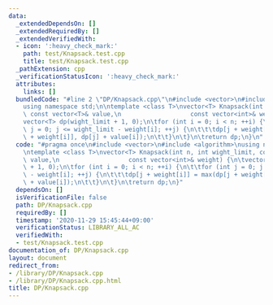 ```yaml
---
data:
  _extendedDependsOn: []
  _extendedRequiredBy: []
  _extendedVerifiedWith:
  - icon: ':heavy_check_mark:'
    path: test/Knapsack.test.cpp
    title: test/Knapsack.test.cpp
  _pathExtension: cpp
  _verificationStatusIcon: ':heavy_check_mark:'
  attributes:
    links: []
  bundledCode: "#line 2 \"DP/Knapsack.cpp\"\n#include <vector>\n#include <algorithm>\n\
    using namespace std;\n\ntemplate <class T>\nvector<T> Knapsack(int n, int wight_limit,\
    \ const vector<T>& value,\n                   const vector<int>& weight) {\n\t\
    vector<T> dp(wight_limit + 1, 0);\n\tfor (int i = 0; i < n; ++i) {\n\t\tfor (int\
    \ j = 0; j <= wight_limit - weight[i]; ++j) {\n\t\t\tdp[j + weight[i]] = max(dp[j\
    \ + weight[i]], dp[j] + value[i]);\n\t\t}\n\t}\n\treturn dp;\n}\n"
  code: "#pragma once\n#include <vector>\n#include <algorithm>\nusing namespace std;\n\
    \ntemplate <class T>\nvector<T> Knapsack(int n, int wight_limit, const vector<T>&\
    \ value,\n                   const vector<int>& weight) {\n\tvector<T> dp(wight_limit\
    \ + 1, 0);\n\tfor (int i = 0; i < n; ++i) {\n\t\tfor (int j = 0; j <= wight_limit\
    \ - weight[i]; ++j) {\n\t\t\tdp[j + weight[i]] = max(dp[j + weight[i]], dp[j]\
    \ + value[i]);\n\t\t}\n\t}\n\treturn dp;\n}"
  dependsOn: []
  isVerificationFile: false
  path: DP/Knapsack.cpp
  requiredBy: []
  timestamp: '2020-11-29 15:45:44+09:00'
  verificationStatus: LIBRARY_ALL_AC
  verifiedWith:
  - test/Knapsack.test.cpp
documentation_of: DP/Knapsack.cpp
layout: document
redirect_from:
- /library/DP/Knapsack.cpp
- /library/DP/Knapsack.cpp.html
title: DP/Knapsack.cpp
---
```

